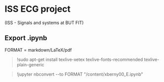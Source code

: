 # ISS ECG project
(ISS - Signals and systems at BUT FIT)

## Export .ipynb
FORMAT = markdown/LaTeX/pdf

>!sudo apt-get install texlive-xetex texlive-fonts-recommended texlive-plain-generic

>!jupyter nbconvert --to FORMAT "/content/xberny00_E.ipynb"


